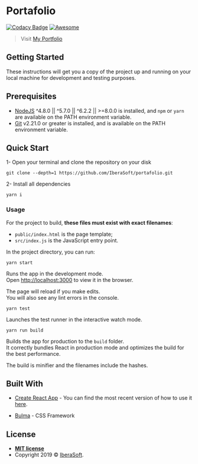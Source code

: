 # Portafolio

[![Codacy Badge](https://api.codacy.com/project/badge/Grade/be886548e8a34e7eb95d937a0f9197be)](https://app.codacy.com/app/IberaSoft/portafolio?utm_source=github.com&utm_medium=referral&utm_content=IberaSoft/portafolio&utm_campaign=Badge_Grade_Settings)
[![Awesome](https://cdn.rawgit.com/sindresorhus/awesome/d7305f38d29fed78fa85652e3a63e154dd8e8829/media/badge.svg)](https://github.com/enaqx/awesome-react)

> Visit [My Portfolio](http://juancruzllorens.info/)

## Getting Started

These instructions will get you a copy of the project up and running on your local machine for development and testing purposes.

## Prerequisites

- [NodeJS](https://nodejs.org/en/download/) ^4.8.0 || ^5.7.0 || ^6.2.2 || >=8.0.0 is installed, and `npm` or `yarn` are available on the PATH environment variable.
- [Git](https://git-scm.com/) v2.21.0 or greater is installed, and is available on the PATH environment variable.

## Quick Start

1- Open your terminal and clone the repository on your disk

```
git clone --depth=1 https://github.com/IberaSoft/portafolio.git
```

2- Install all dependencies

```
yarn i
```

### Usage

For the project to build, **these files must exist with exact filenames**:

* `public/index.html` is the page template;
* `src/index.js` is the JavaScript entry point.

In the project directory, you can run:

```
yarn start
```
Runs the app in the development mode.<br>
Open [http://localhost:3000](http://localhost:3000) to view it in the browser.

The page will reload if you make edits.<br>
You will also see any lint errors in the console.

```
yarn test
```
Launches the test runner in the interactive watch mode.

```
yarn run build
```
Builds the app for production to the `build` folder.<br>
It correctly bundles React in production mode and optimizes the build for the best performance.

The build is minifier and the filenames include the hashes.


## Built With

* [Create React App](https://github.com/facebookincubator/create-react-app) - You can find the most recent version of how to use it [here](https://github.com/facebookincubator/create-react-app/blob/master/packages/react-scripts/template/README.md).

* [Bulma](https://bulma.io/) - CSS Framework


## License

- **[MIT license](http://opensource.org/licenses/mit-license.php)**
- Copyright 2019 © <a href="http://iberasoft.com" target="_blank">IberaSoft</a>.